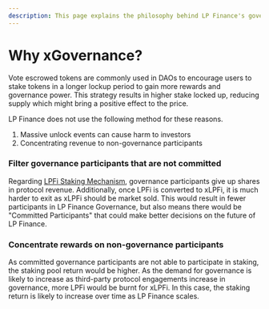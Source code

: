 ```yaml
---
description: This page explains the philosophy behind LP Finance's governance structure.
---
```


# Why xGovernance?

Vote escrowed tokens are commonly used in DAOs to encourage users to stake tokens in a longer lockup period to gain more rewards and governance power. This strategy results in higher stake locked up, reducing supply which might bring a positive effect to the price.

LP Finance does not use the following method for these reasons.

1. Massive unlock events can cause harm to investors
2. Concentrating revenue to non-governance participants

### Filter governance participants that are not committed

Regarding [LPFi Staking Mechanism](lpfi-staking-preferred-shares.md), governance participants give up shares in protocol revenue. Additionally, once LPFi is converted to xLPFi, it is much harder to exit as xLPFi should be market sold. This would result in fewer participants in LP Finance Governance, but also means there would be "Committed Participants" that could make better decisions on the future of LP Finance.

### Concentrate rewards on non-governance participants

As committed governance participants are not able to participate in staking, the staking pool return would be higher. As the demand for governance is likely to increase as third-party protocol engagements increase in governance, more LPFi would be burnt for xLPFi. In this case, the staking return is likely to increase over time as LP Finance scales.
